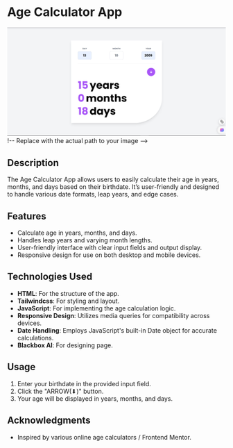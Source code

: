 # Age Calculator App

![Age Calculator App](https://github.com/UFOASTRO/AgeCalculator/raw/main/image.png) 
!-- Replace with the actual path to your image -->

## Description

The Age Calculator App allows users to easily calculate their age in years, months, and days based on their birthdate. It’s user-friendly and designed to handle various date formats, leap years, and edge cases.

## Features

- Calculate age in years, months, and days.
- Handles leap years and varying month lengths.
- User-friendly interface with clear input fields and output display.
- Responsive design for use on both desktop and mobile devices.

## Technologies Used

- **HTML**: For the structure of the app.
- **Tailwindcss**: For styling and layout.
- **JavaScript**: For implementing the age calculation logic.
- **Responsive Design**: Utilizes media queries for compatibility across devices.
- **Date Handling**: Employs JavaScript's built-in Date object for accurate calculations.
- **Blackbox AI**: For designing page.
## Usage

1. Enter your birthdate in the provided input field.
2. Click the "ARROW(⬇)" button.
3. Your age will be displayed in years, months, and days.


## Acknowledgments

- Inspired by various online age calculators / Frontend Mentor.

